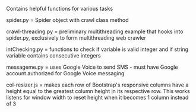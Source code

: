Contains helpful functions for various tasks

spider.py = Spider object with crawl class method

crawl-threading.py = preliminary multithreading example that hooks into spider.py, exclusively to form multithreading web crawler

intChecking.py = functions to check if variable is valid integer and if string variable contains consecutive integers

messageme.py = uses Google Voice to send SMS - must have Google account authorized for Google Voice messaging

col-resizer.js = makes each row of Bootstrap's responsive columns have a height equal to the greatest column height in its respective row. This works listens for window width to reset height when it becomes 1 column instead of 3
